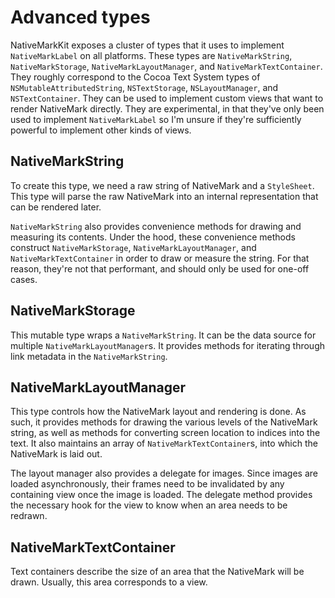 # Advanced types

NativeMarkKit exposes a cluster of types that it uses to implement `NativeMarkLabel` on all platforms. These types are `NativeMarkString`, `NativeMarkStorage`, `NativeMarkLayoutManager`, and `NativeMarkTextContainer`. They roughly correspond to the Cocoa Text System types of `NSMutableAttributedString`, `NSTextStorage`, `NSLayoutManager`, and `NSTextContainer`. They can be used to implement custom views that want to render NativeMark directly. They are experimental, in that they've only been used to implement `NativeMarkLabel` so I'm unsure if they're sufficiently powerful to implement other kinds of views.

## NativeMarkString

To create this type, we need a raw string of NativeMark and a `StyleSheet`. This type will parse the raw NativeMark into an internal representation that can be rendered later.

`NativeMarkString` also provides convenience methods for drawing and measuring its contents. Under the hood, these convenience methods construct `NativeMarkStorage`, `NativeMarkLayoutManager`, and `NativeMarkTextContainer` in order to draw or measure the string. For that reason, they're not that performant, and should only be used for one-off cases.

## NativeMarkStorage

This mutable type wraps a `NativeMarkString`. It can be the data source for multiple `NativeMarkLayoutManager`s. It provides methods for iterating through link metadata in the `NativeMarkString`.

## NativeMarkLayoutManager

This type controls how the NativeMark layout and rendering is done. As such, it provides methods for drawing the various levels of the NativeMark string, as well as methods for converting screen location to indices into the text. It also maintains an array of `NativeMarkTextContainer`s, into which the NativeMark is laid out.

The layout manager also provides a delegate for images. Since images are loaded asynchronously, their frames need to be invalidated by any containing view once the image is loaded. The delegate method provides the necessary hook for the view to know when an area needs to be redrawn.

## NativeMarkTextContainer

Text containers describe the size of an area that the NativeMark will be drawn. Usually, this area corresponds to a view.
